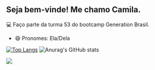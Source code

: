 ## Seja bem-vinde! Me chamo Camila.

💻 Faço parte da turma 53 do bootcamp Generation Brasil.

- 😄 Pronomes: Ela/Dela


[![Top Langs](https://github-readme-stats.vercel.app/api/top-langs/?username=anuraghazra&layout=demo)](https://github.com/anuraghazra/github-readme-stats)          ![Anurag's GitHub stats](https://github-readme-stats.vercel.app/api?username=cami-codes&show_icons=true&theme=default)   



<div>
   <a href="https://steamcommunity.com/id/yukki26/" target="_blank"><img src="https://img.shields.io/badge/Steam-000000?style=for-the-badge&logo=steam&logoColor=white"  
  </div>
